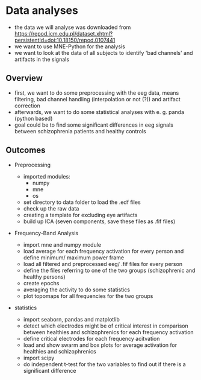 # Data analyses

- the data we will analyse was downloaded from https://repod.icm.edu.pl/dataset.xhtml?persistentId=doi:10.18150/repod.0107441
- we want to use MNE-Python for the analysis
- we want to look at the data of all subjects to identify 'bad channels' and artifacts in the signals

## Overview

- first, we want to do some preprocessing with the eeg data, means filtering, bad channel handling (interpolation or not (?)) and artifact correction
- afterwards, we want to do some statistical analyses with e. g. panda (python based)
- goal could be to find some significant differences in eeg signals between schizophrenia patients and healthy controls

## Outcomes

- Preprocessing
  - imported modules: 
    - numpy
    - mne
    - os
  - set directory to data folder to load the .edf files
  - check up the raw data
  - creating a template for excluding eye artifacts
  - build up ICA (seven components, save these files as .fif files)

- Frequency-Band Analysis
  - import mne and numpy module
  - load average for each frequency activation for every person and define minimum/ maximum power frame
  - load all filtered and preprocessed eeg/ .fif files for every person
  - define the files referring to one of the two groups (schizophrenic and healthy persons)
  - create epochs
  - averaging the activity to do some statistics
  - plot topomaps for all frequencies for the two groups
- statistics
  - import seaborn, pandas and matplotlib
  - detect which electrodes might be of critical interest in comparison between healthies and schizophrenics for each frequency activation
  - define critical electrodes for each frequency acitvation
  - load and show swarm and box plots for average activation for healthies and schizophrenics
  - import scipy
  - do independent t-test for the two variables to find out if there is a significant difference
